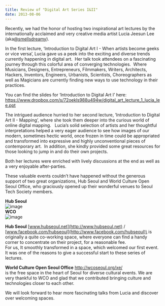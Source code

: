 ```yaml
---
title: Review of "Digital Art Series I&II"
date: 2013-08-06
---
```

Recently, we had the honor of hosting two inspirational art lectures by
the internationally acclaimed and very creative media artist Lucia
Jeesun Lee (aka[@smellsdreamy](https://twitter.com/smellsdreamy)).

In the first lecture, ‘Introduction to Digital Art I - When artists
become geeks or vice versa’, Lucia gave us a peek into the exciting and
diverse trends currently happening in digital art.  Her talk took
attendees on a fascinating journey through this colorful area of
converging technologies.  Where Musicians, Designers, Entrepreneurs,
Filmmakers, Writers, Architects, Hackers, Inventors, Engineers,
Urbanists, Scientists, Choreographers as well as Magicians are currently
finding new ways to use technology in their practices.

You can find the slides for ‘Introduction to Digital Art I’ here:
[](https://www.dropbox.com/s/72oekls988u494w/digital_art_lecture_1_lucia_lee.ppt)<https://www.dropbox.com/s/72oekls988u494w/digital_art_lecture_1_lucia_lee.ppt>

The intrigued audience hurried to her second lecture, ’Introduction to
Digital Art II - Mapping’, where she took them deeper into the curious
world of online digital mapping.   Lucia’s solid selection of artists
and her thoughtful interpretations helped a very eager audience to see
how images of our modern, sometimes hectic world, once frozen in time
could be appropriated and transformed into expressive and highly
unconventional pieces of contemporary art.  In addition, she kindly
provided some great resources for those looking to jump in and do their
own projects.

Both her lectures were enriched with lively discussions at the end as
well as a very enjoyable after-parties.

These valuable events couldn’t have happened without the generous
support of two great organizations, Hub Seoul and World Culture Open
Seoul Office, who graciously opened up their wonderful venues to Seoul
Tech Society members.

**Hub Seoul**\
![image](https://lh3.googleusercontent.com/9QPjmwC57S5muRmizwQHYCDqfgGYWVGF3xYdzF-4TmvtXrOk2TYUFVAAocRtFrfJobjAEiScUlWxwOD6MJF3a0Ty5d50fhET3uHx0nVq002nNTFkDoynfHRL)\
**WCO**\
![image](https://lh5.googleusercontent.com/PqLzDtQvhxhCmQcSHB5gA226FEl7hGrXsXh8-rqmOo7jdqdEJBUuTq7unWYoB2IsCL_pUCDv3cLt8NAlINEu72HcB6qTRtl0yGZ4C4FrXaweETpvMn9iFJBr)

**Hub Seoul** [www.hubseoul.net](http://www.hubseoul.net) /
[www.facebook.com/hubseoul](http://www.facebook.com/hubseoul)\
is originally a quite co-working space, where everyone can find a handy
corner to concentrate on their project, for a reasonable fee.\
For us, It smoothly transformed in a space, which welcomed our first
event. It was one of the reasons to give a successful start to these
series of lectures.

**World Culture Open Seoul Office** <http://wcoseoul.org/xe/>\
is the free space in the heart of Seoul for diverse cultural events. We
are very thankful to WCO and glad that we contributed bringing culture
and technologies closer to each other.

We will look forward to hear more fascinating talks from Lucia and
discover over welcoming spaces.


